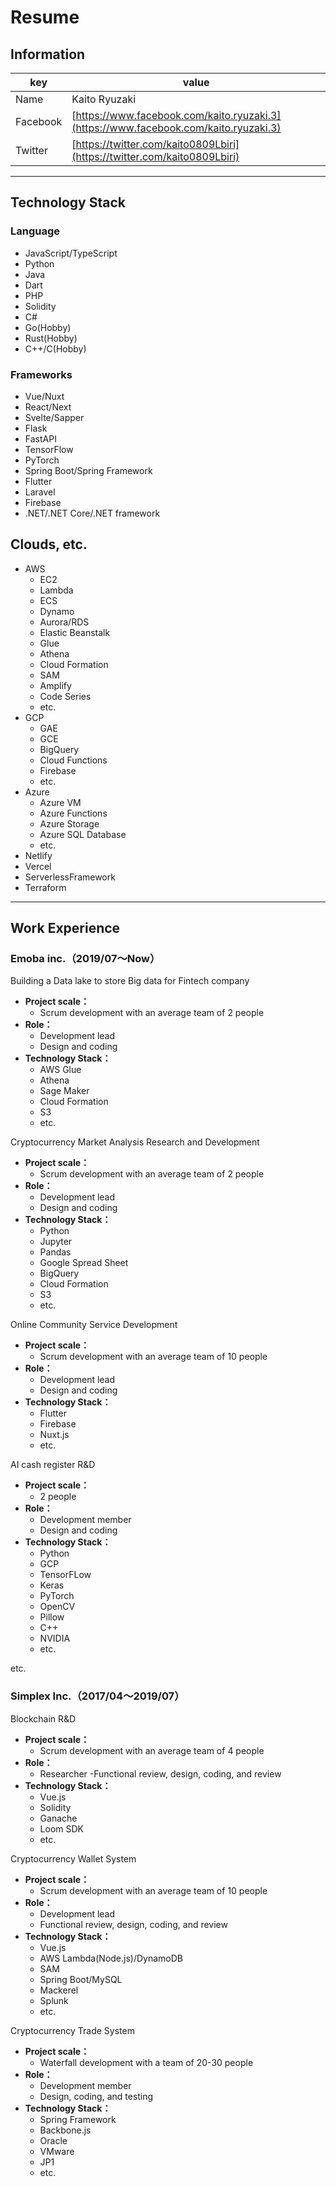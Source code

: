 # Resume

## Information

|key|value|
|---|---|
|Name|Kaito Ryuzaki|
|Facebook|[https://www.facebook.com/kaito.ryuzaki.3](https://www.facebook.com/kaito.ryuzaki.3)|
|Twitter|[https://twitter.com/kaito0809Lbiri](https://twitter.com/kaito0809Lbiri)|

---

## Technology Stack

### Language

- JavaScript/TypeScript
- Python
- Java
- Dart
- PHP 
- Solidity
- C#
- Go(Hobby)
- Rust(Hobby)
- C++/C(Hobby)

### Frameworks

- Vue/Nuxt
- React/Next
- Svelte/Sapper
- Flask
- FastAPI
- TensorFlow
- PyTorch
- Spring Boot/Spring Framework
- Flutter
- Laravel
- Firebase
- .NET/.NET Core/.NET framework

## Clouds, etc.
- AWS
   - EC2
   - Lambda
   - ECS
   - Dynamo
   - Aurora/RDS
   - Elastic Beanstalk
   - Glue
   - Athena
   - Cloud Formation
   - SAM
   - Amplify
   - Code Series
   - etc. 
- GCP
   - GAE
   - GCE
   - BigQuery
   - Cloud Functions
   - Firebase
   - etc. 
- Azure
   - Azure VM
   - Azure Functions
   - Azure Storage
   - Azure SQL Database
   - etc. 
- Netlify
- Vercel
- ServerlessFramework
- Terraform

---

## Work Experience

### Emoba inc.（2019/07〜Now）

Building a Data lake to store Big data for Fintech company
- **Project scale：**
    - Scrum development with an average team of 2 people
- **Role：**
    - Development lead
    - Design and coding
- **Technology Stack：**
    - AWS Glue
    - Athena
    - Sage Maker
    - Cloud Formation
    - S3
    - etc. 

Cryptocurrency Market Analysis Research and Development
- **Project scale：**
    - Scrum development with an average team of 2 people
- **Role：**
    - Development lead
    - Design and coding
- **Technology Stack：**
    - Python
    - Jupyter
    - Pandas
    - Google Spread Sheet
    - BigQuery
    - Cloud Formation
    - S3
    - etc. 

Online Community Service Development
- **Project scale：**
    - Scrum development with an average team of 10 people
- **Role：**
    - Development lead
    - Design and coding
- **Technology Stack：**
    - Flutter
    - Firebase
    - Nuxt.js
    - etc. 

AI cash register R&D
- **Project scale：**
    - 2 people
- **Role：**
    - Development member
    - Design and coding
- **Technology Stack：**
    - Python
    - GCP
    - TensorFLow
    - Keras
    - PyTorch
    - OpenCV
    - Pillow
    - C++
    - NVIDIA
    - etc. 


etc.

### Simplex Inc.（2017/04〜2019/07）

Blockchain R&D
- **Project scale：**
    - Scrum development with an average team of 4 people
- **Role：**
    - Researcher
-Functional review, design, coding, and review
- **Technology Stack：**
    - Vue.js
    - Solidity
    - Ganache
    - Loom SDK
    - etc. 


Cryptocurrency Wallet System
- **Project scale：**
    - Scrum development with an average team of 10 people
- **Role：**
    - Development lead
    - Functional review, design, coding, and review
- **Technology Stack：**
    - Vue.js
    - AWS Lambda(Node.js)/DynamoDB
    - SAM
    - Spring Boot/MySQL 
    - Mackerel
    - Splunk
    - etc. 

Cryptocurrency Trade System
- **Project scale：**
    - Waterfall development with a team of 20-30 people
- **Role：**
    - Development member 
    - Design, coding, and testing
- **Technology Stack：**
    - Spring Framework
    - Backbone.js
    - Oracle
    - VMware
    - JP1
    - etc. 

